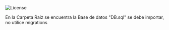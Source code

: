 <img src="/ER.png" alt="License">


En la Carpeta Raiz se encuentra la Base de datos "DB.sql" se debe importar,  no utilice migrations
